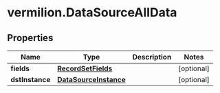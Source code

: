# vermilion.DataSourceAllData

## Properties

Name | Type | Description | Notes
------------ | ------------- | ------------- | -------------
**fields** | [**RecordSetFields**](RecordSetFields.md) |  | [optional] 
**dstInstance** | [**DataSourceInstance**](DataSourceInstance.md) |  | [optional] 


